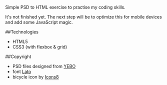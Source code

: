 Simple PSD to HTML exercise to practise my coding skills. 

It's not finished yet. The next step will be to optimize this for mobile devices and add some JavaScript magic.


##Technologies
* HTML5
* CSS3 (with flexbox & grid)


##Copyright 
* PSD files designed from [YEBO](http://www.yebocreative.com/freebies/bicycle-free-onepage-psd-template-by-yebo/)
* font [Lato](https://fonts.google.com/specimen/Lato)
* bicycle icon by [Icons8](https://icons8.com/)


